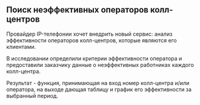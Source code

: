 ## Поиск неэффективных операторов колл-центров
Провайдер IP-телефонии хочет внедрить новый сервис: анализ эффективности операторов колл-центров, которые являются его клиентами.

В исследовании определили критерии эффективности оператора и предоставили заказчику данные о неэффективных работниках каждого колл-центра.

Результат - функция, принимающая на вход номер колл-центра и/или оператора, на выходе дающая таблицу и график его эффективности за выбранный период.
